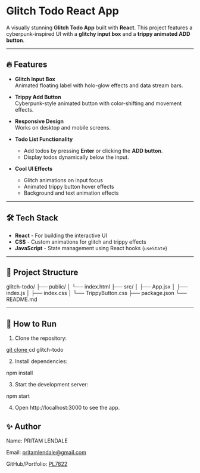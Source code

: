 # Glitch Todo React App

A visually stunning **Glitch Todo App** built with **React**. This project features a cyberpunk-inspired UI with a **glitchy input box** and a **trippy animated ADD button**.

---

## 🔥 Features

- **Glitch Input Box**  
  Animated floating label with holo-glow effects and data stream bars.

- **Trippy Add Button**  
  Cyberpunk-style animated button with color-shifting and movement effects.

- **Responsive Design**  
  Works on desktop and mobile screens.

- **Todo List Functionality**  
  - Add todos by pressing **Enter** or clicking the **ADD button**.
  - Display todos dynamically below the input.

- **Cool UI Effects**  
  - Glitch animations on input focus  
  - Animated trippy button hover effects  
  - Background and text animation effects

---

## 🛠 Tech Stack

- **React** - For building the interactive UI  
- **CSS** - Custom animations for glitch and trippy effects  
- **JavaScript** - State management using React hooks (`useState`)

---

## 📂 Project Structure

glitch-todo/
├── public/
│ └── index.html
├── src/
│ ├── App.jsx
│ ├── index.js
│ ├── index.css
│ └── TrippyButton.css
├── package.json
└── README.md


---

## 🚀 How to Run

1. Clone the repository:

[git clone ](https://github.com/PL7822/React-TODO)
cd glitch-todo
 
2. Install dependencies:

npm install

3. Start the development server:

npm start


4. Open http://localhost:3000
 to see the app.

## ✨ Author

Name: PRITAM LENDALE 

Email: pritamlendale@gmail.com

GitHub/Portfolio: [PL7822](https://github.com/PL7822)
